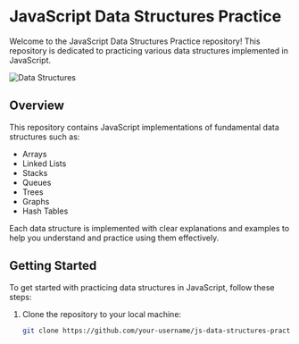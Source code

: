 # JavaScript Data Structures Practice

Welcome to the JavaScript Data Structures Practice repository! This repository is dedicated to practicing various data structures implemented in JavaScript.

![Data Structures]([data_structures.gif](https://www.google.com/url?sa=i&url=https%3A%2F%2Fin.pinterest.com%2Fpin%2Fvisualgo-visualising-data-structures-and-algorithms-through-animation--219409813075988069%2F&psig=AOvVaw1DlV5UoZCP36bXqTXtRjvk&ust=1708186816135000&source=images&cd=vfe&opi=89978449&ved=0CBIQjRxqFwoTCOjb5_ShsIQDFQAAAAAdAAAAABAE))

## Overview

This repository contains JavaScript implementations of fundamental data structures such as:

- Arrays
- Linked Lists
- Stacks
- Queues
- Trees
- Graphs
- Hash Tables

Each data structure is implemented with clear explanations and examples to help you understand and practice using them effectively.

## Getting Started

To get started with practicing data structures in JavaScript, follow these steps:

1. Clone the repository to your local machine:

   ```bash
   git clone https://github.com/your-username/js-data-structures-practice.git
